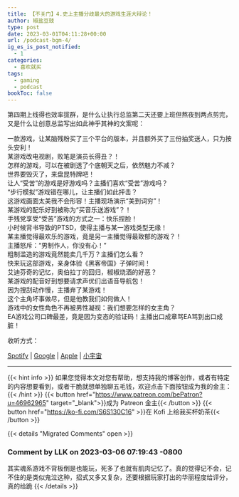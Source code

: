 ```yaml
---
title: 【不关门】4.史上主播分歧最大的游戏生涯大辩论！
author: 椒盐豆豉
type: post
date: 2023-03-01T04:11:28+00:00
url: /podcast-bgm-4/
ig_es_is_post_notified:
  - 1
categories:
  - 喜欢就买
tags:
  - gaming
  - podcast
bookToc: false
---
```


第四期上线得也效率拔群，是什么让执行总监第二天还要上班但熬夜到两点剪完，又是什么让创意总监写出如此神乎其神的文案呢：

一款游戏，让某脑残粉买了三个平台的版本，并且额外买了三份抽奖送人，只为按头安利！  
某游戏改电视剧，败笔是演员长得丑？！  
怎样的游戏，可以在被剧透了个底朝天之后，依然魅力不减？  
世界要毁灭了，来盘昆特牌吧！  
让人“受苦”的游戏是好游戏吗？主播们喜欢“受苦”游戏吗？  
“步行模拟”游戏错在哪儿，让主播们如此抨击？  
这游戏画面太美我不会形容！主播现场演示“美到词穷”！  
某游戏的配乐好到被称为“买音乐送游戏”？！  
手残党享受“受苦”游戏的方式之一：快乐捏脸！  
小时候背书导致的PTSD，使得主播与某一游戏类型无缘！  
某主播觉得最欢乐的游戏，竟是另一主播觉得最致郁的游戏？！  
主播怒斥：“男制作人，你没有心！”  
粗制滥造的游戏竟然能卖几千万？主播们怎么看？  
快来玩这部游戏，亲身体验《黑客帝国》子弹时间！  
艾迪芬奇的记忆，奥伯拉丁的回归，椒椒烧酒的好恶？  
某游戏的配音好到想要请求声优们出语音导航包！  
因为搜刮动作慢，主播弃了某游戏！  
这个主角坏事做尽，但是他教我们如何做人！  
游戏中的女性角色不再被男性凝视：我们想要怎样的女主角？  
EA游戏公司口碑最差，竟是因为变态的验证码！主播出口成章骂EA骂到出口成脏！

收听方式：

[Spotify][1] | [Google][2] | [Apple][3] | [小宇宙][4]

 [1]: https://open.spotify.com/episode/3GPs82BUB7wxg04W6pSQOI
 [2]: https://podcasts.google.com/feed/aHR0cHM6Ly9hbmNob3IuZm0vcy9kOTM0M2IzNC9wb2RjYXN0L3Jzcw
 [3]: https://podcasts.apple.com/us/podcast/%E4%B8%8D%E5%85%B3%E9%97%A8/id1666397078
 [4]: https://www.xiaoyuzhoufm.com/episodes/63fd99bb3d8df2f7e9dd94b1

---
{{< hint info >}}
如果您觉得本文对您有帮助，想支持我的博客创作，或者有特定的内容想要看到，或者干脆就想单独聊五毛钱，欢迎点击下面按钮成为我的金主：
{{< /hint >}}
{{< button href="https://www.patreon.com/bePatron?u=46962965" target="_blank">}}成为 Patreon 金主{{< /button >}}
{{< button href="https://ko-fi.com/S6S130C16" >}}在 Kofi 上给我买杯奶茶{{< /button >}}

{{< details "Migrated Comments" open >}}

### Comment by LLK on 2023-03-06 07:19:43 -0800
其实魂系游戏不背板倒是也能玩，死多了也就有肌肉记忆了。真的觉得记不会，记不住的是类似鬼泣这种，招式又多又复杂，还要根据玩家打出的华丽程度给评分，真的给跪
{{< /details >}}